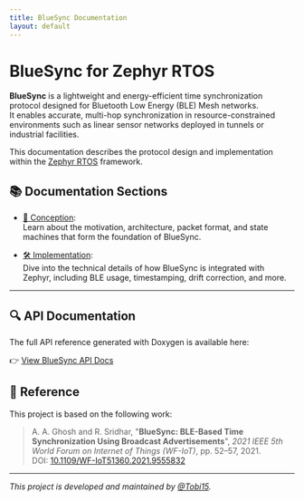```yaml
---
title: BlueSync Documentation
layout: default
---
```


# BlueSync for Zephyr RTOS

**BlueSync** is a lightweight and energy-efficient time synchronization protocol designed for Bluetooth Low Energy (BLE) Mesh networks.  
It enables accurate, multi-hop synchronization in resource-constrained environments such as linear sensor networks deployed in tunnels or industrial facilities.

This documentation describes the protocol design and implementation within the [Zephyr RTOS](https://zephyrproject.org/) framework.

## 📚 Documentation Sections

- [🧠 Conception](conception.md):  
  Learn about the motivation, architecture, packet format, and state machines that form the foundation of BlueSync.

- [🛠 Implementation](implementation.md):  
  Dive into the technical details of how BlueSync is integrated with Zephyr, including BLE usage, timestamping, drift correction, and more.

---

## 🔍 API Documentation

The full API reference generated with Doxygen is available here:

👉 [View BlueSync API Docs](api/index.html)

## 📖 Reference

This project is based on the following work:

> A. A. Ghosh and R. Sridhar, "**BlueSync: BLE-Based Time Synchronization Using Broadcast Advertisements**", *2021 IEEE 5th World Forum on Internet of Things (WF-IoT)*, pp. 52–57, 2021.  
> DOI: [10.1109/WF-IoT51360.2021.9555832](https://doi.org/10.1109/WF-IoT51360.2021.9555832)

---

_This project is developed and maintained by [@Tobi15](https://github.com/Tobi15)._
